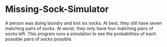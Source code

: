 # Missing-Sock-Simulator
A person was doing laundry and lost six socks. At best, they still have seven matching pairs of socks. At worst, they only have four matching pairs of socks left. This program runs a simulation to see the probabilities of each possible pairs of socks possible.
